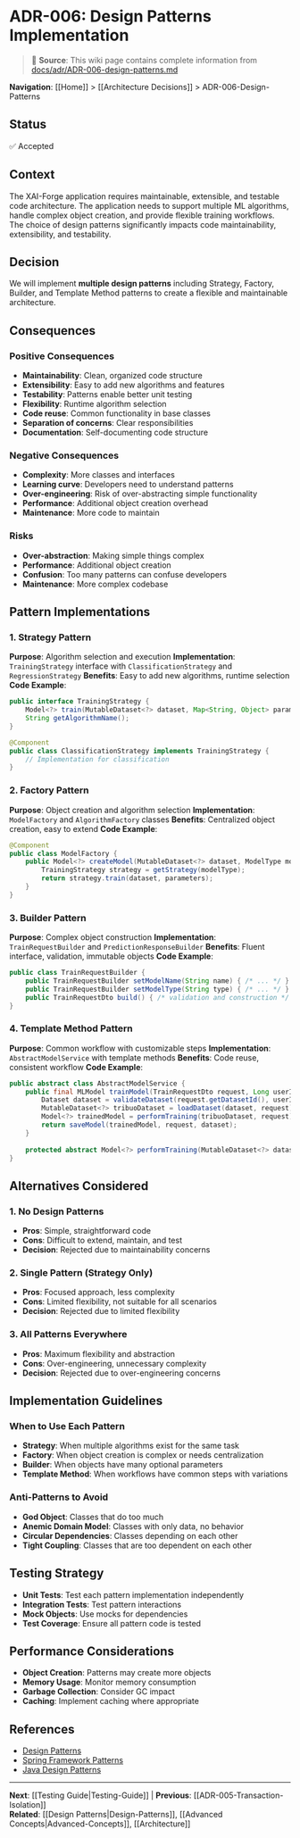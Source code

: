 # ADR-006: Design Patterns Implementation

> 📘 **Source**: This wiki page contains complete information from [docs/adr/ADR-006-design-patterns.md](https://github.com/Mukaan17/xai-forge/blob/main/docs/adr/ADR-006-design-patterns.md)

**Navigation**: [[Home]] > [[Architecture Decisions]] > ADR-006-Design-Patterns

## Status
✅ Accepted

## Context
The XAI-Forge application requires maintainable, extensible, and testable code architecture. The application needs to support multiple ML algorithms, handle complex object creation, and provide flexible training workflows. The choice of design patterns significantly impacts code maintainability, extensibility, and testability.

## Decision
We will implement **multiple design patterns** including Strategy, Factory, Builder, and Template Method patterns to create a flexible and maintainable architecture.

## Consequences

### Positive Consequences
- **Maintainability**: Clean, organized code structure
- **Extensibility**: Easy to add new algorithms and features
- **Testability**: Patterns enable better unit testing
- **Flexibility**: Runtime algorithm selection
- **Code reuse**: Common functionality in base classes
- **Separation of concerns**: Clear responsibilities
- **Documentation**: Self-documenting code structure

### Negative Consequences
- **Complexity**: More classes and interfaces
- **Learning curve**: Developers need to understand patterns
- **Over-engineering**: Risk of over-abstracting simple functionality
- **Performance**: Additional object creation overhead
- **Maintenance**: More code to maintain

### Risks
- **Over-abstraction**: Making simple things complex
- **Performance**: Additional object creation
- **Confusion**: Too many patterns can confuse developers
- **Maintenance**: More complex codebase

## Pattern Implementations

### 1. Strategy Pattern
**Purpose**: Algorithm selection and execution
**Implementation**: `TrainingStrategy` interface with `ClassificationStrategy` and `RegressionStrategy`
**Benefits**: Easy to add new algorithms, runtime selection
**Code Example**:
```java
public interface TrainingStrategy {
    Model<?> train(MutableDataset<?> dataset, Map<String, Object> parameters);
    String getAlgorithmName();
}

@Component
public class ClassificationStrategy implements TrainingStrategy {
    // Implementation for classification
}
```

### 2. Factory Pattern
**Purpose**: Object creation and algorithm selection
**Implementation**: `ModelFactory` and `AlgorithmFactory` classes
**Benefits**: Centralized object creation, easy to extend
**Code Example**:
```java
@Component
public class ModelFactory {
    public Model<?> createModel(MutableDataset<?> dataset, ModelType modelType) {
        TrainingStrategy strategy = getStrategy(modelType);
        return strategy.train(dataset, parameters);
    }
}
```

### 3. Builder Pattern
**Purpose**: Complex object construction
**Implementation**: `TrainRequestBuilder` and `PredictionResponseBuilder`
**Benefits**: Fluent interface, validation, immutable objects
**Code Example**:
```java
public class TrainRequestBuilder {
    public TrainRequestBuilder setModelName(String name) { /* ... */ }
    public TrainRequestBuilder setModelType(String type) { /* ... */ }
    public TrainRequestDto build() { /* validation and construction */ }
}
```

### 4. Template Method Pattern
**Purpose**: Common workflow with customizable steps
**Implementation**: `AbstractModelService` with template methods
**Benefits**: Code reuse, consistent workflow
**Code Example**:
```java
public abstract class AbstractModelService {
    public final MLModel trainModel(TrainRequestDto request, Long userId) {
        Dataset dataset = validateDataset(request.getDatasetId(), userId);
        MutableDataset<?> tribuoDataset = loadDataset(dataset, request);
        Model<?> trainedModel = performTraining(tribuoDataset, request);
        return saveModel(trainedModel, request, dataset);
    }
    
    protected abstract Model<?> performTraining(MutableDataset<?> dataset, TrainRequestDto request);
}
```

## Alternatives Considered

### 1. No Design Patterns
- **Pros**: Simple, straightforward code
- **Cons**: Difficult to extend, maintain, and test
- **Decision**: Rejected due to maintainability concerns

### 2. Single Pattern (Strategy Only)
- **Pros**: Focused approach, less complexity
- **Cons**: Limited flexibility, not suitable for all scenarios
- **Decision**: Rejected due to limited flexibility

### 3. All Patterns Everywhere
- **Pros**: Maximum flexibility and abstraction
- **Cons**: Over-engineering, unnecessary complexity
- **Decision**: Rejected due to over-engineering concerns

## Implementation Guidelines

### When to Use Each Pattern
- **Strategy**: When multiple algorithms exist for the same task
- **Factory**: When object creation is complex or needs centralization
- **Builder**: When objects have many optional parameters
- **Template Method**: When workflows have common steps with variations

### Anti-Patterns to Avoid
- **God Object**: Classes that do too much
- **Anemic Domain Model**: Classes with only data, no behavior
- **Circular Dependencies**: Classes depending on each other
- **Tight Coupling**: Classes that are too dependent on each other

## Testing Strategy
- **Unit Tests**: Test each pattern implementation independently
- **Integration Tests**: Test pattern interactions
- **Mock Objects**: Use mocks for dependencies
- **Test Coverage**: Ensure all pattern code is tested

## Performance Considerations
- **Object Creation**: Patterns may create more objects
- **Memory Usage**: Monitor memory consumption
- **Garbage Collection**: Consider GC impact
- **Caching**: Implement caching where appropriate

## References
- [Design Patterns](https://en.wikipedia.org/wiki/Design_Patterns)
- [Spring Framework Patterns](https://spring.io/guides/gs/rest-service/)
- [Java Design Patterns](https://www.oracle.com/technical-resources/articles/java/design-patterns.html)

---

**Next**: [[Testing Guide|Testing-Guide]] | **Previous**: [[ADR-005-Transaction-Isolation]]  
**Related**: [[Design Patterns|Design-Patterns]], [[Advanced Concepts|Advanced-Concepts]], [[Architecture]]
